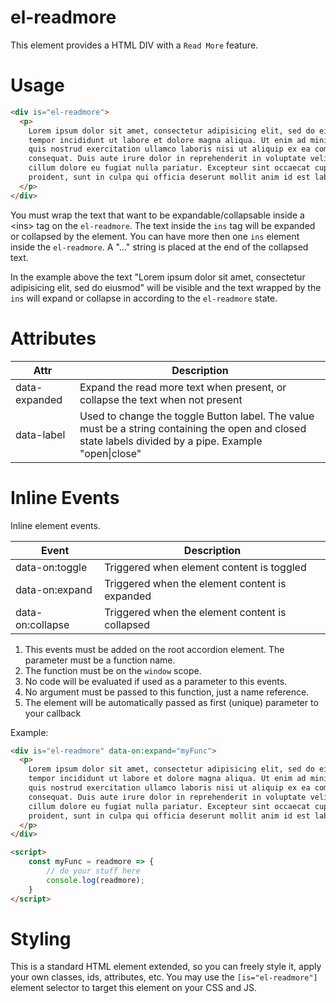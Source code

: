 # el-readmore

This element provides a HTML DIV with a `Read More` feature.

# Usage

```html
<div is="el-readmore">
  <p>
    Lorem ipsum dolor sit amet, consectetur adipisicing elit, sed do eiusmod <ins>
    tempor incididunt ut labore et dolore magna aliqua. Ut enim ad minim veniam,
    quis nostrud exercitation ullamco laboris nisi ut aliquip ex ea commodo
    consequat. Duis aute irure dolor in reprehenderit in voluptate velit esse
    cillum dolore eu fugiat nulla pariatur. Excepteur sint occaecat cupidatat non
    proident, sunt in culpa qui officia deserunt mollit anim id est laborum.</ins>
  </p>
</div>
```

You must wrap the text that want to be expandable/collapsable  inside a \<ins> tag on the `el-readmore`. The text inside the `ins` tag will be expanded or collapsed by the element. You can have more then one `ins` element inside the `el-readmore`. A "..." string is placed at the end of the collapsed text.

In the example above the text "Lorem ipsum dolor sit amet, consectetur adipisicing elit, sed do eiusmod" will be visible and the text wrapped by the `ins` will expand or collapse in according to the `el-readmore` state.

# Attributes

| Attr | Description |
| --- | --- |
| data-expanded | Expand the read more text when present, or collapse the text when not present |
| data-label | Used to change the toggle Button label. The value must be a string containing the open and closed state labels divided by a pipe. Example "open\|close" |

# Inline Events

Inline element events.

| Event | Description |
| --- | --- |
| data-on:toggle | Triggered when element content is toggled |
| data-on:expand | Triggered when the element content is expanded |
| data-on:collapse | Triggered when the element content is collapsed |

1. This events must be added on the root accordion element. The parameter must be a function name.
2. The function must be on the `window` scope.
3. No code will be evaluated if used as a parameter to this events.
4. No argument must be passed to this function, just a name reference.
5. The element will be automatically passed as first (unique) parameter to your callback

Example:

```html
<div is="el-readmore" data-on:expand="myFunc">
  <p>
    Lorem ipsum dolor sit amet, consectetur adipisicing elit, sed do eiusmod <ins>
    tempor incididunt ut labore et dolore magna aliqua. Ut enim ad minim veniam,
    quis nostrud exercitation ullamco laboris nisi ut aliquip ex ea commodo
    consequat. Duis aute irure dolor in reprehenderit in voluptate velit esse
    cillum dolore eu fugiat nulla pariatur. Excepteur sint occaecat cupidatat non
    proident, sunt in culpa qui officia deserunt mollit anim id est laborum.</ins>
  </p>
</div>

<script>
	const myFunc = readmore => {
		// do your stuff here
		console.log(readmore);
	}
</script>
```

# Styling

This is a standard HTML element extended, so you can freely style it, apply your own classes, ids, attributes, etc.
You may use the `[is="el-readmore"]` element selector to target this element on your CSS and JS.